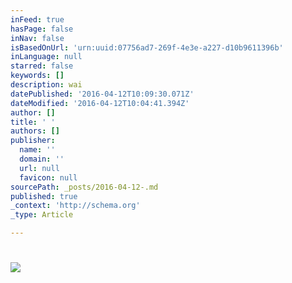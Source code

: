 ```yaml
---
inFeed: true
hasPage: false
inNav: false
isBasedOnUrl: 'urn:uuid:07756ad7-269f-4e3e-a227-d10b9611396b'
inLanguage: null
starred: false
keywords: []
description: wai
datePublished: '2016-04-12T10:09:30.071Z'
dateModified: '2016-04-12T10:04:41.394Z'
author: []
title: ' '
authors: []
publisher:
  name: ''
  domain: ''
  url: null
  favicon: null
sourcePath: _posts/2016-04-12-.md
published: true
_context: 'http://schema.org'
_type: Article

---
```

# ![](https://the-grid-user-content.s3-us-west-2.amazonaws.com/97840cf9-7e9a-40af-a0cd-c7e39f3efcea.png)